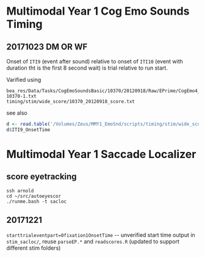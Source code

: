 # Multimodal Year 1 Cog Emo Sounds Timing 
## 20171023 DM OR WF
Onset of `ITI9` (event after sound) relative to onset of `ITI10` (event with duration tht is the first 8 second wait) is trial relative to run start.

Varified using
```
bea_res/Data/Tasks/CogEmoSoundsBasic/10370/20120918/Raw/EPrime/CogEmo4_ER_A_Run1-10370-1.txt
timing/stim/wide_score/10370_20120918_score.txt
```

see also
```R
d <- read.table('/Volumes/Zeus/MMY1_EmoSnd/scripts/timing/stim/wide_score/10370_20120918_score.txt',sep="\t",header=T,quote="")
d$ITI9_OnsetTime
```

# Multimodal Year 1 Saccade Localizer
## score eyetracking
```
ssh arnold
cd ~/src/autoeyescor
./runme.bash -t sacloc
```
## 20171221 
`starttrialeventpart=0fixation1OnsetTime` -- unverified start time
output in `stim_sacloc/`, reuse `parseEP.*` and `readscores.R` (updated to support different stim folders)

